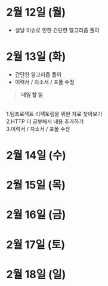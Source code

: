 # 2월 12일 (월)
- 설날 이슈로 인한 간단한 알고리즘 풀이

# 2월 13일 (화)
- 간단한 알고리즘 풀이
- 이력서 / 자소서 / 포폴 수정

> **내일 할 일**
<br> 
1.팀프로젝트 리팩토링을 위한 자료 찾아보기<br>
2.HTTP 더 공부해서 내용 추가하기<br>
3.이력서 / 자소서 / 포폴 수정

# 2월 14일 (수)


# 2월 15일 (목)


# 2월 16일 (금)


# 2월 17일 (토)


# 2월 18일 (일)
